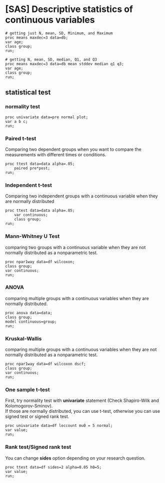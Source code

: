 # [SAS] Descriptive statistics of continuous variables
   
```sas
# getting just N, mean, SD, Minimum, and Maximum
proc means maxdec=3 data=db;
var age;
class group;
run;
```
  
```sas
# getting N, mean, SD, median, Q1, and Q3
proc means maxdec=3 data=db mean stddev median q1 q3;
var age;
class group;
run;
```

## statistical test

### normality test
```sas
proc univariate data=pre normal plot;
var a b c;
run;
```

### Paired t-test
Comparing two dependent groups when you want to compare the measurements with different times or conditions.
```sas
proc ttest data=data alpha=.05;
    paired pre*post;
run;
```

### Independent t-test
Comparing two independent groups with a continuous variable when they are normally distributed
```sas
proc ttest data=data alpha=.05;
    var continuous;
    class group;
run;
```

### Mann-Whitney U Test
comparing two groups with a continuous variable when they are not normally distributed as a nonparametric test.
```sas
proc npar1way data=df wilcoxon;
class group;
var continuous;
run;
```

### ANOVA
comparing multiple groups with a continuous variables when they are normally distributed.
```sas
proc anova data=data;
class group;
model continuous=group;
run;
```

### Kruskal-Wallis
comparing multiple groups with a continuous variables when they are not normally distributed as a nonparametric test.
```sas
proc npar1way data=df wilcoxon dscf;
class group;
var continuous;
run;
```

### One sample t-test
First, try normality test with **univariate** statement (Check Shapiro-Wilk and Kolomogorov-Sminov).   
If those are normally distributed, you can use t-test, otherwise you can use signed test or signed rank test.   
```sas
proc univariate data=df loccount mu0 = 5 normal;
var value;
run;
```

### Rank test/Signed rank test
You can change **sides** option depending on your research question.
```sas
proc ttest data=df sides=2 alpha=0.05 h0=5;
var value;
run;
```

